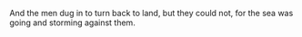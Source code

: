 And the men dug in to turn back to land, but they could not, for the sea was going and storming against them.